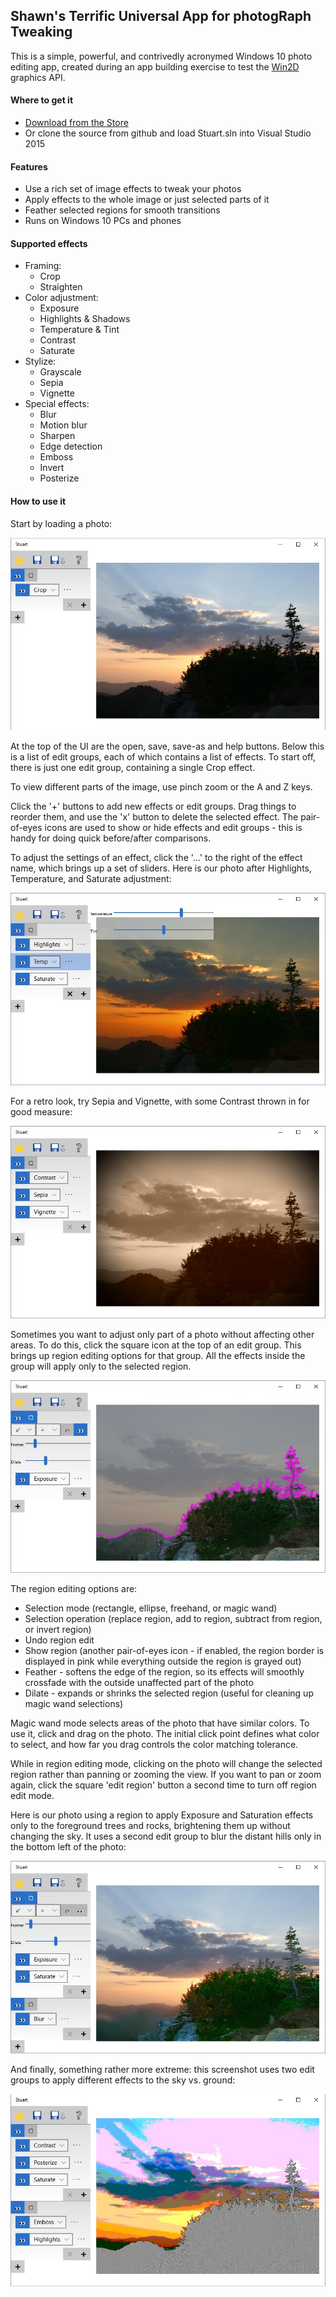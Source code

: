 ## Shawn's Terrific Universal App for photogRaph Tweaking

This is a simple, powerful, and contrivedly acronymed Windows 10 photo editing app,
created during an app building exercise to test the [Win2D](http:/github.com/microsoft/win2d) graphics API.


#### Where to get it

- [Download from the Store](https://www.microsoft.com/store/apps/9NBLGGH1XSQK)
- Or clone the source from github and load Stuart.sln into Visual Studio 2015


#### Features

- Use a rich set of image effects to tweak your photos
- Apply effects to the whole image or just selected parts of it
- Feather selected regions for smooth transitions
- Runs on Windows 10 PCs and phones


#### Supported effects

- Framing:
    - Crop
    - Straighten
- Color adjustment:
    - Exposure
    - Highlights & Shadows
    - Temperature & Tint
    - Contrast
    - Saturate
- Stylize:
    - Grayscale
    - Sepia
    - Vignette
- Special effects:
    - Blur
    - Motion blur
    - Sharpen
    - Edge detection
    - Emboss
    - Invert
    - Posterize


#### How to use it

Start by loading a photo:

![original.jpg](Screenshots/original.jpg)

At the top of the UI are the open, save, save-as and help buttons. Below this is a list of edit groups,
each of which contains a list of effects. To start off, there is just one edit group, containing a single
Crop effect.

To view different parts of the image, use pinch zoom or the A and Z keys.

Click the '+' buttons to add new effects or edit groups. Drag things to reorder them, and use the 'x'
button to delete the selected effect. The pair-of-eyes icons are used to show or hide effects and edit
groups - this is handy for doing quick before/after comparisons.

To adjust the settings of an effect, click the '...' to the right of the effect name, which brings
up a set of sliders. Here is our photo after Highlights, Temperature, and Saturate adjustment:

![adjusted.jpg](Screenshots/adjusted.jpg)

For a retro look, try Sepia and Vignette, with some Contrast thrown in for good measure:

![retro.jpg](Screenshots/retro.jpg)

Sometimes you want to adjust only part of a photo without affecting other areas. To do this, click
the square icon at the top of an edit group. This brings up region editing options for that group.
All the effects inside the group will apply only to the selected region.

![regionSelect.jpg](Screenshots/regionSelect.jpg)

The region editing options are:
- Selection mode (rectangle, ellipse, freehand, or magic wand)
- Selection operation (replace region, add to region, subtract from region, or invert region)
- Undo region edit
- Show region (another pair-of-eyes icon - if enabled, the region border is displayed in pink while everything outside the region is grayed out)
- Feather - softens the edge of the region, so its effects will smoothly crossfade with the outside unaffected part of the photo
- Dilate - expands or shrinks the selected region (useful for cleaning up magic wand selections)

Magic wand mode selects areas of the photo that have similar colors. To use it,
click and drag on the photo. The initial click point defines what color to select,
and how far you drag controls the color matching tolerance.

While in region editing mode, clicking on the photo will change the selected region
rather than panning or zooming the view. If you want to pan or zoom again, click the
square 'edit region' button a second time to turn off region edit mode.

Here is our photo using a region to apply Exposure and Saturation effects only to
the foreground trees and rocks, brightening them up without changing the sky. It uses
a second edit group to blur the distant hills only in the bottom left of the photo:

![regionEdit.jpg](Screenshots/regionEdit.jpg)

And finally, something rather more extreme: this screenshot uses two edit groups to apply
different effects to the sky vs. ground:

![stylize.jpg](Screenshots/stylize.jpg)
